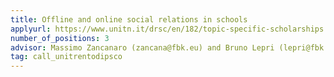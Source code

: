 ```yaml
---
title: Offline and online social relations in schools
applyurl: https://www.unitn.it/drsc/en/182/topic-specific-scholarships
number_of_positions: 3
advisor: Massimo Zancanaro (zancana@fbk.eu) and Bruno Lepri (lepri@fbk.eu)
tag: call_unitrentodipsco
---
```


